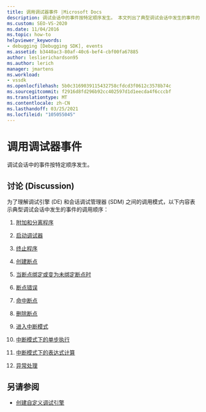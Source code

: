 ```yaml
---
title: 调用调试器事件 |Microsoft Docs
description: 调试会话中的事件按特定顺序发生。 本文列出了典型调试会话中发生的事件的调用顺序。
ms.custom: SEO-VS-2020
ms.date: 11/04/2016
ms.topic: how-to
helpviewer_keywords:
- debugging [Debugging SDK], events
ms.assetid: b3440ac3-80af-40c6-bef4-cbf00fa67885
author: leslierichardson95
ms.author: lerich
manager: jmartens
ms.workload:
- vssdk
ms.openlocfilehash: 5b0c3169039115432758cfdcd3f0612c3578b74c
ms.sourcegitcommit: f2916d8fd296b92cc402597d1d1eecda4f6cccbf
ms.translationtype: MT
ms.contentlocale: zh-CN
ms.lasthandoff: 03/25/2021
ms.locfileid: "105055045"
---
```

# <a name="call-debugger-events"></a>调用调试器事件
调试会话中的事件按特定顺序发生。

## <a name="discussion"></a>讨论 (Discussion)
 为了理解调试引擎 (DE) 和会话调试管理器 (SDM) 之间的调用模式，以下内容表示典型调试会话中发生的事件的调用顺序：

1. [附加和分离程序](../../extensibility/debugger/attaching-and-detaching-to-a-program.md)

2. [启动调试器](../../extensibility/debugger/launching-the-debugger.md)

3. [终止程序](../../extensibility/debugger/terminating-a-program.md)

4. [创建断点](../../extensibility/debugger/creating-a-breakpoint.md)

5. [当断点绑定或变为未绑定断点时](../../extensibility/debugger/when-a-breakpoint-binds-or-becomes-unbound.md)

6. [断点错误](../../extensibility/debugger/breakpoint-errors.md)

7. [命中断点](../../extensibility/debugger/hitting-a-breakpoint.md)

8. [删除断点](../../extensibility/debugger/deleting-a-breakpoint.md)

9. [进入中断模式](../../extensibility/debugger/entering-break-mode.md)

10. [中断模式下的单步执行](../../extensibility/debugger/stepping-in-break-mode.md)

11. [中断模式下的表达式计算](../../extensibility/debugger/expression-evaluation-in-break-mode.md)

12. [异常处理](../../extensibility/debugger/exception-handling-visual-studio-sdk.md)

## <a name="see-also"></a>另请参阅
- [创建自定义调试引擎](../../extensibility/debugger/creating-a-custom-debug-engine.md)
